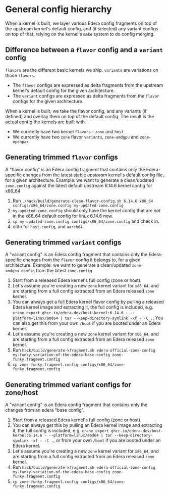 # General config hierarchy

When a kernel is built, we layer various Edera config fragments on top of the upstream kernel's default config,
and (if selected) any variant configs on top of that, relying on the kernel's `make` system to do config merging.

## Difference between a `flavor` config and a `variant` config

`flavors` are the different basic kernels we ship. `variants` are variations on those `flavors`.

- The `flavor` configs are expressed as delta fragments from the upstream kernel's default config for the given architecture.
- The `variant` configs are expressed as delta fragments from the `flavor` configs for the given architecture.

When a kernel is built, we take the flavor config, and any variants (if defined) and overlay them on top of the default config. The result is the actual config the kernels are built with.

- We currently have two kernel `flavors` - `zone` and `host`
- We currently have two `zone` flavor `variants`, `zone-amdgpu` and `zone-openpax`

## Generating trimmed `flavor` configs

A "flavor config" is an Edera config fragment that contains only the Edera-specific changes from the latest stable _upstream_ kernel's default config file, for a given architecture.
Example: we want to generate a clean/updated `zone.config` against the latest default upstream 6.14.6 kernel config for x86_64
1. Run `./hack/build/generate-clean-flavor-config.sh 6.14.6 x86_64 configs/x86_64/zone.config my-updated-zone.config`
1. `my-updated-zone.config` should only have the kernel config that are _not_ in the x86_64 default config for linux 6.14.6 now.
1. `cp my-updated-zone.config configs/x86_64/zone.config` and check in.
1. ditto for `host.config`, and `aarch64`.


## Generating trimmed `variant` configs

A "variant config" is an Edera config fragment that contains only the Edera-specific changes from the `flavor` config it belongs to, for a given architecture.
Example: we want to generate a clean/updated `zone-amdgpu.config` from the latest `zone.config`
1. Start from a released Edera kernel's full config (zone or host).
1. Let's assume you're creating a new `zone` kernel variant for `x86_64`, and are starting from a full config extracted from an Edera released `zone` kernel.
1. You can always get a full Edera kernel flavor config by pulling a released Edera kernel image and extracting it, the full config is included, e.g. `crane export ghcr.io/edera-dev/host-kernel:6.14.6 - --platform=linux/amd64 | tar --keep-directory-symlink -xf - -C .`. You can also get this from your own `/boot` if you are booted under an Edera kernel.
1. Let's assume you're creating a new `zone` kernel variant for `x86_64`, and are starting from a full config extracted from an Edera released `zone` kernel.
1. Run `hack/build/generate-kfragment.sh edera-official-zone-config my-funky-variation-of-the-edera-base-config zone-funky.fragment.config`
1. `cp zone-funky.fragment.config configs/x86_64/zone-funky.fragment.config`

## Generating trimmed variant configs for zone/host

A "variant config" is an Edera config fragment that contains only the changes from an edera "base config".

1. Start from a released Edera kernel's full config (zone or host).
1. You can always get this by pulling an Edera kernel image and extracting it, the full config is included, e.g. `crane export ghcr.io/edera-dev/host-kernel:6.14.6 - --platform=linux/amd64 | tar --keep-directory-symlink -xf - -C .`, or from your own `/boot` if you are booted under an Edera kernel.
1. Let's assume you're creating a new `zone` kernel variant for `x86_64`, and are starting from a full config extracted from an Edera released `zone` kernel.
1. Run `hack/build/generate-kfragment.sh edera-official-zone-config my-funky-variation-of-the-edera-base-config zone-funky.fragment.config`
1. `cp zone-funky.fragment.config configs/x86_64/zone-funky.fragment.config`
